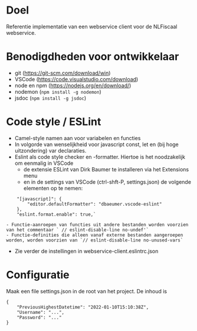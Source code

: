# Doel
Referentie implementatie van een webservice client voor de NLFiscaal webservice.

# Benodigdheden voor ontwikkelaar
- git (https://git-scm.com/download/win)
- VSCode (https://code.visualstudio.com/download)
- node en npm (https://nodejs.org/en/download/)
- nodemon (`npm install -g nodemon`)
- jsdoc (`npm install -g jsdoc`)

# Code style / ESLint
- Camel-style namen aan voor variabelen en functies
- In volgorde van wenselijkheid voor javascript const, let en (bij hoge uitzondering) var declaraties.
- Eslint als code style checker en -formatter. Hiertoe is het noodzakelijk om eenmalig in VSCode
    - de extensie ESLint van Dirk Baumer te installeren via het Extensions menu
    - en in de settings van VSCode (ctrl-shft-P, settings.json) de volgende elementen op te nemen:
```
    "[javascript]": {
        "editor.defaultFormatter": "dbaeumer.vscode-eslint"
    },
    "eslint.format.enable": true,`
```
    - Functie-aanroepen van functies uit andere bestanden worden voorzien van het commentaar ` // eslint-disable-line no-undef'`
    - Functie-definities die alleen vanaf externe bestanden aangeroepen worden, worden voorzien van `// eslint-disable-line no-unused-vars`  
- Zie verder de instellingen in webservice-client\.eslintrc.json

# Configuratie
Maak een file settings.json in de root van het project. De inhoud is
```
{
	"PreviousHighestDatetime": "2022-01-10T15:10:38Z",
	"Username": "...",
	"Password": "..."
}
```
